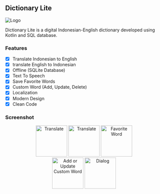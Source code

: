 ## Dictionary Lite
![Logo](https://i.ibb.co/T4rBLpP/thumbnail.png)

Dictionary Lite is a digital Indonesian-English dictionary developed using  Kotlin and SQL database.

### Features
- [x] Translate Indonesian to English
- [x] translate English to Indonesian
- [x] Offline (SQLite Database)
- [x] Text To Speech
- [x] Save Favorite Words
- [x] Custom Word (Add, Update, Delete)
- [x] Localization
- [x] Modern Design
- [x] Clean Code

### Screenshot
<center>
<img src="https://i.ibb.co/4tSCWP1/tia1085770539101692607.png" width="100" title="Translate" alt="Translate"/>
<img src="https://i.ibb.co/TcQwNCK/tia329173447263211702.png" width="100" title="Translate" alt="Translate"/>
<img src="https://i.ibb.co/g4PQ2n0/tia1219951173058269093.png" width="100" title="Favorite Word" alt="Favorite Word"/>
<br>
<img src="https://i.ibb.co/kmLwPSC/tia3339534315910431551.png" width="100" title="Add or Update Custom Word" alt="Add or Update Custom Word"/>
<img src="https://i.ibb.co/ns2Bqw1/tia4981247385905851198.png" width="100" title="Dialog" alt="Dialog"/>
</center>
